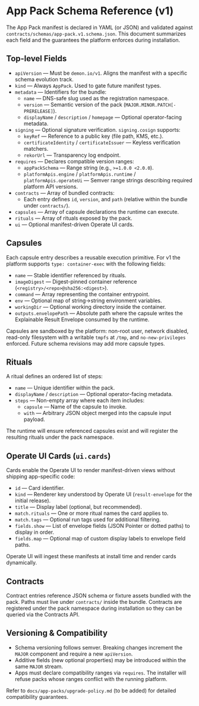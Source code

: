 # App Pack Schema Reference (v1)

The App Pack manifest is declared in YAML (or JSON) and validated against `contracts/schemas/app-pack.v1.schema.json`. This document summarizes each field and the guarantees the platform enforces during installation.

## Top-level Fields

- `apiVersion` — Must be `demon.io/v1`. Aligns the manifest with a specific schema evolution track.
- `kind` — Always `AppPack`. Used to gate future manifest types.
- `metadata` — Identifiers for the bundle:
  - `name` — DNS-safe slug used as the registration namespace.
  - `version` — Semantic version of the pack (`MAJOR.MINOR.PATCH[-PRERELEASE]`).
  - `displayName` / `description` / `homepage` — Optional operator-facing metadata.
- `signing` — Optional signature verification. `signing.cosign` supports:
  - `keyRef` — Reference to a public key (file path, KMS, etc.).
  - `certificateIdentity` / `certificateIssuer` — Keyless verification matchers.
  - `rekorUrl` — Transparency log endpoint.
- `requires` — Declares compatible version ranges:
  - `appPackSchema` — Range string (e.g., `>=1.0.0 <2.0.0`).
  - `platformApis.engine` / `platformApis.runtime` / `platformApis.operateUi` — Semver range strings describing required platform API versions.
- `contracts` — Array of bundled contracts:
  - Each entry defines `id`, `version`, and `path` (relative within the bundle under `contracts/`).
- `capsules` — Array of capsule declarations the runtime can execute.
- `rituals` — Array of rituals exposed by the pack.
- `ui` — Optional manifest-driven Operate UI cards.

## Capsules

Each capsule entry describes a reusable execution primitive. For v1 the platform supports `type: container-exec` with the following fields:

- `name` — Stable identifier referenced by rituals.
- `imageDigest` — Digest-pinned container reference (`<registry>/<repo>@sha256:<digest>`).
- `command` — Array representing the container entrypoint.
- `env` — Optional map of string→string environment variables.
- `workingDir` — Optional working directory inside the container.
- `outputs.envelopePath` — Absolute path where the capsule writes the Explainable Result Envelope consumed by the runtime.

Capsules are sandboxed by the platform: non-root user, network disabled, read-only filesystem with a writable `tmpfs` at `/tmp`, and `no-new-privileges` enforced. Future schema revisions may add more capsule types.

## Rituals

A ritual defines an ordered list of steps:

- `name` — Unique identifier within the pack.
- `displayName` / `description` — Optional operator-facing metadata.
- `steps` — Non-empty array where each item includes:
  - `capsule` — Name of the capsule to invoke.
  - `with` — Arbitrary JSON object merged into the capsule input payload.

The runtime will ensure referenced capsules exist and will register the resulting rituals under the pack namespace.

## Operate UI Cards (`ui.cards`)

Cards enable the Operate UI to render manifest-driven views without shipping app-specific code:

- `id` — Card identifier.
- `kind` — Renderer key understood by Operate UI (`result-envelope` for the initial release).
- `title` — Display label (optional, but recommended).
- `match.rituals` — One or more ritual names the card applies to.
- `match.tags` — Optional run tags used for additional filtering.
- `fields.show` — List of envelope fields (JSON Pointer or dotted paths) to display in order.
- `fields.map` — Optional map of custom display labels to envelope field paths.

Operate UI will ingest these manifests at install time and render cards dynamically.

## Contracts

Contract entries reference JSON schema or fixture assets bundled with the pack. Paths must live under `contracts/` inside the bundle. Contracts are registered under the pack namespace during installation so they can be queried via the Contracts API.

## Versioning & Compatibility

- Schema versioning follows semver. Breaking changes increment the `MAJOR` component and require a new `apiVersion`.
- Additive fields (new optional properties) may be introduced within the same `MAJOR` stream.
- Apps must declare compatibility ranges via `requires`. The installer will refuse packs whose ranges conflict with the running platform.

Refer to `docs/app-packs/upgrade-policy.md` (to be added) for detailed compatibility guarantees.
